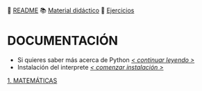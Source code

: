 :page_with_curl: [README](indice.md) :books: [Material didáctico](/documentation/indice.md) :pencil: [Ejercicios](/tests/indicetests.md)


# DOCUMENTACIÓN

+ Si quieres saber más acerca de Python _[< continuar leyendo >](https://es.wikipedia.org/wiki/Python)_
+ Instalación del interprete _[< comenzar instalación >](https://www.python.org/downloads/)_

[1. MATEMÁTICAS](/documentation/mat.md)
